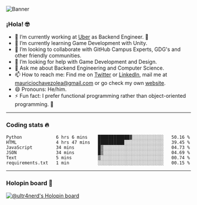![Banner](banner.gif)

### ¡Hola! 🤓

- 🔭 I’m currently working at [Uber](https://uber.com) as Backend Engineer. 🚗
- 🌱 I’m currently learning Game Development with Unity.
- 👯 I’m looking to collaborate with GitHub Campus Experts, GDG's and other friendly communities.
- 🤔 I’m looking for help with Game Development and Design.
- 💬 Ask me about Backend Engineering and Computer Science.
- 📫 How to reach me: Find me on [Twitter](https://twitter.com/ultr4nerd) or [LinkedIn](https://www.linkedin.com/in/ultr4nerd), mail me at [mauriciochavezolea@gmail.com](mailto:mauriciochavezolea@gmail.com) or go check my own [website](https://mauriciochavez.dev).
- 😄 Pronouns: He/him. 
- ⚡ Fun fact: I prefer functional programming rather than object-oriented programming. 🤭
---

### Coding stats 🔥

<!--START_SECTION:waka-->

```text
Python             6 hrs 6 mins    ████████████▓░░░░░░░░░░░░   50.16 %
HTML               4 hrs 47 mins   ██████████░░░░░░░░░░░░░░░   39.45 %
JavaScript         34 mins         █▒░░░░░░░░░░░░░░░░░░░░░░░   04.73 %
JSON               34 mins         █▒░░░░░░░░░░░░░░░░░░░░░░░   04.69 %
Text               5 mins          ▒░░░░░░░░░░░░░░░░░░░░░░░░   00.74 %
requirements.txt   1 min           ░░░░░░░░░░░░░░░░░░░░░░░░░   00.15 %
```

<!--END_SECTION:waka-->

---

### Holopin board 🦖

[![@ultr4nerd's Holopin board](https://holopin.me/ultr4nerd)](https://holopin.io/@ultr4nerd)
